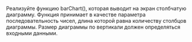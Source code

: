 Реализуйте функцию barChart(), которая выводит на экран столбчатую диаграмму. Функция принимает в качестве параметра последовательность чисел, длина которой равна количеству столбцов диаграммы. Размер диаграммы по вертикали должен определяться входными данными.

